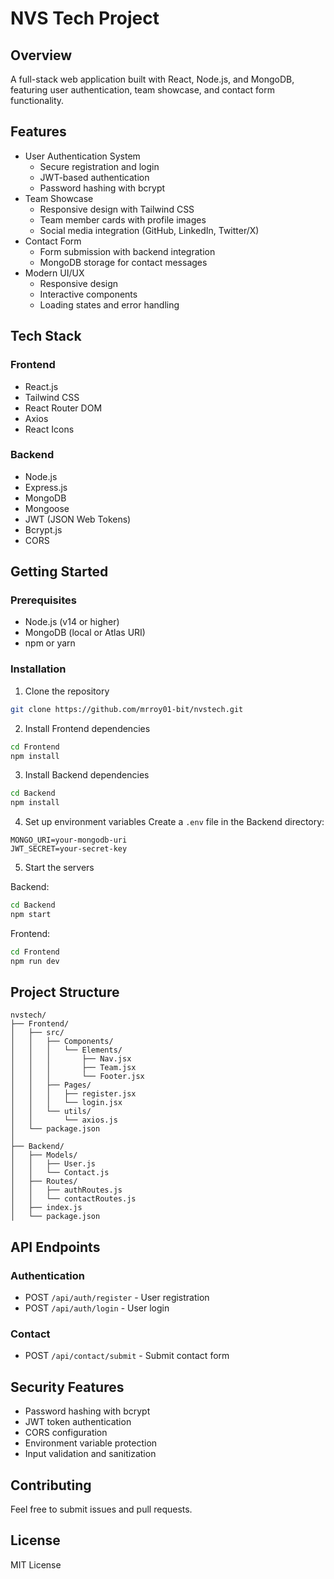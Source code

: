 # NVS Tech Project

## Overview
A full-stack web application built with React, Node.js, and MongoDB, featuring user authentication, team showcase, and contact form functionality.

## Features
- User Authentication System
  - Secure registration and login
  - JWT-based authentication
  - Password hashing with bcrypt
- Team Showcase
  - Responsive design with Tailwind CSS
  - Team member cards with profile images
  - Social media integration (GitHub, LinkedIn, Twitter/X)
- Contact Form
  - Form submission with backend integration
  - MongoDB storage for contact messages
- Modern UI/UX
  - Responsive design
  - Interactive components
  - Loading states and error handling

## Tech Stack
### Frontend
- React.js
- Tailwind CSS
- React Router DOM
- Axios
- React Icons

### Backend
- Node.js
- Express.js
- MongoDB
- Mongoose
- JWT (JSON Web Tokens)
- Bcrypt.js
- CORS

## Getting Started

### Prerequisites
- Node.js (v14 or higher)
- MongoDB (local or Atlas URI)
- npm or yarn

### Installation

1. Clone the repository
```bash
git clone https://github.com/mrroy01-bit/nvstech.git
```

2. Install Frontend dependencies
```bash
cd Frontend
npm install
```

3. Install Backend dependencies
```bash
cd Backend
npm install
```

4. Set up environment variables
Create a `.env` file in the Backend directory:
```env
MONGO_URI=your-mongodb-uri
JWT_SECRET=your-secret-key
```

5. Start the servers

Backend:
```bash
cd Backend
npm start
```

Frontend:
```bash
cd Frontend
npm run dev
```

## Project Structure
```
nvstech/
├── Frontend/
│   ├── src/
│   │   ├── Components/
│   │   │   └── Elements/
│   │   │       ├── Nav.jsx
│   │   │       ├── Team.jsx
│   │   │       └── Footer.jsx
│   │   ├── Pages/
│   │   │   ├── register.jsx
│   │   │   └── login.jsx
│   │   └── utils/
│   │       └── axios.js
│   └── package.json
│
├── Backend/
│   ├── Models/
│   │   ├── User.js
│   │   └── Contact.js
│   ├── Routes/
│   │   ├── authRoutes.js
│   │   └── contactRoutes.js
│   ├── index.js
│   └── package.json
```

## API Endpoints

### Authentication
- POST `/api/auth/register` - User registration
- POST `/api/auth/login` - User login

### Contact
- POST `/api/contact/submit` - Submit contact form

## Security Features
- Password hashing with bcrypt
- JWT token authentication
- CORS configuration
- Environment variable protection
- Input validation and sanitization

## Contributing
Feel free to submit issues and pull requests.

## License
MIT License
